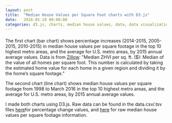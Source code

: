 ```yaml
---
layout: post
title:  "Median House Values per Square Foot charts with D3.js"
date:   2016-05-18 00:00:00
categories: d3.js, charts, median house values, data, data visualization
---
```

<style>

#example {
  font: 12px sans-serif;
  color: blue;
}

#example1 {
  font: 12px sans-serif;
  color: blue;
  margin-top: 20px;
}
.axis path,
.axis line {
  fill: none;
  stroke: #000;
  shape-rendering: crispEdges;
}

.bar {
  fill: #402824;
  font-weight: 900;
}
.xaxislabels {
  fill: #402824;
}
.x.axis path {
  display: none;
}
.x.axis {
    color: blue;
}

.line {
  fill: none;
  stroke: steelblue;
  stroke-width: 1.5px;
}
</style>
<body>
  <div id="example"></div>
 <div id="example1"></div> 
<script src="https://d3js.org/d3.v3.min.js" charset="utf-8"></script>
<script>
var margin = {top: 20, right: 150, bottom: 50, left: 40},
    width = 960 - margin.left - margin.right,
    height = 600 - margin.top - margin.bottom;
var negWidth = width * -1;
var posWidth = width * 0.5;
var x0 = d3.scale.ordinal()
    .rangeRoundBands([0, width], .1);
var x1 = d3.scale.ordinal();
var y = d3.scale.linear()
    .range([height, 0]);
var color = d3.scale.ordinal()
    .range(["#FFA08F",  "#5E83CC",   "#40B282"]);
var xAxis = d3.svg.axis()
    .scale(x0)
    .orient("bottom");
var yAxis = d3.svg.axis()
    .scale(y)
    .orient("left")
    .tickFormat(d3.format(".1s"));
var svg = d3.select("#example").append("svg")
    .attr("width", width + margin.left + margin.right)
    .attr("height", height + margin.top + margin.bottom)
  .append("g")
    .attr("transform", "translate(" + margin.left + "," + margin.top + ")");
d3.csv("/datamv.csv", function(error, data) {
  if (error) throw error;
  var ageNames = d3.keys(data[0]).filter(function(key) { return key !== "RegionName"; });
  data.forEach(function(d) {
    d.ages = ageNames.map(function(name) { return {name: name, value: +d[name]}; });
  });
  x0.domain(data.map(function(d) { return d.RegionName; }));
  x1.domain(ageNames).rangeRoundBands([0, x0.rangeBand()]);
  var d3Min =    d3.min(data, function (d) {
      return d3.min(d.ages, function (d) {
          return d.value;
      });
  });
  var  d3Max =  d3.max(data, function (d) {
          return d3.max(d.ages, function (d) {
              return d.value;
          });
      });
     y.domain([ d3Min,d3Max ]);
     var xAxisTransform =  height;
     if(d3Min < 0 && 0 < d3Max) {
         xAxisTransform = height * (d3Max / (d3Max -d3Min));
     }
     svg.append("g")
           .attr("class", "y axis")
           .attr("transform", "translate(0," + xAxisTransform + ")") // this line moves x-axis
           .call(xAxis)
           .selectAll("text")
           .attr("y", 0)
           .attr("x",5)
           .attr("transform", "rotate(80)")
           .attr("class", "xaxislabels")
           .style("text-anchor", "start");
     svg.append("g")
           .attr("class", "y axis")
           .call(yAxis)
           .append("text")
           .attr("transform", "rotate(-90)")
           .attr("y", 10)
           .attr("dy", ".71em")
           .style("text-anchor", "end")
           .text("Percent Change");
  var state = svg.selectAll(".state")
      .data(data)
    .enter().append("g")
      .attr("class", "state")
      .attr("transform", function(d) { return "translate(" + x0(d.RegionName) + ",0)"; });
      state.selectAll("rect")
            .data(function (d) {
                return d.ages;
            })
            .enter().append("rect")
            .attr("width", x1.rangeBand())
            .attr("x", function (d) {
                return x1(d.name);
            })
            .attr("y", function (d) {
                if(d.value < 0)
                    return y(0);
                return y(d.value);
            })
            .attr("height", function (d) {
                if(d.value < 0) {
                     return y(d.value+d3Max);
                }
                return height - y(d.value+d3Min);
            })
            .style("fill", function (d) {
                return color(d.name);
            });
      state.selectAll("text")
        .data(function(d) { return d.ages; })
      .enter().append("text")
       .attr("x", function(d) { return y(d.value); })
       .attr("y", function(d) { return -x1(d.name); })
        .attr("transform", "rotate(90)")
        .attr("text-anchor", "start")
        .attr("class","bar" )
        .text(function(d, i) { return d.value + "%"; });
  var legend = svg.selectAll(".legend")
      .data(ageNames.slice().reverse())
    .enter().append("g")
      .attr("class", "legend")
      .attr("transform", function(d, i) { return "translate(0," + i * 20 + ")"; });
  legend.append("rect")
      .attr("x", width - 18)
      .attr("width", 18)
      .attr("height", 18)
      .style("fill", color);
  legend.append("text")
      .attr("x", width - 24)
      .attr("y", 9)
      .attr("dy", ".35em")
      .style("text-anchor", "end")
      .text(function(d) { return d; });
});


var parseDate = d3.time.format("%Y").parse;

var x2 = d3.time.scale()
    .range([0, width]);

var y1 = d3.scale.linear()
    .range([height, 0]);

var color1 = d3.scale.category10();

var xAxis1 = d3.svg.axis()
    .scale(x2)
    .orient("bottom");

var yAxis1 = d3.svg.axis()
    .scale(y1)
    .orient("left");

var line = d3.svg.line()
    .interpolate("basis")
    .x(function(d) { return x2(d.date); })
    .y(function(d) { return y1(d.temperature); });

var svg1 = d3.select("#example1").append("svg")
    .attr("width", width + margin.left + margin.right)
    .attr("height", height + margin.top + margin.bottom)
  .append("g")
    .attr("transform", "translate(" + margin.left + "," + margin.top + ")");

 var focus = svg1.append("g")
      .attr("transform", "translate(-100,-100)")
      .attr("class", "focus");

  focus.append("circle")
      .attr("r", 3.5);

  focus.append("text")
      .attr("y", -10);


d3.tsv("/New folder/data1.tsv", function(error, data) {
  if (error) throw error;

  color1.domain(d3.keys(data[0]).filter(function(key) { return key !== "date"; }));

  data.forEach(function(d) {
    d.date = parseDate(d.date);
  });

  var cities = color1.domain().map(function(name) {
    return {
      name: name,
      values: data.map(function(d) {
        return {date: d.date, temperature: +d[name]};
      })
    };
  });

  x2.domain(d3.extent(data, function(d) { return d.date; }));

  y1.domain([
    d3.min(cities, function(c) { return d3.min(c.values, function(v) { return v.temperature; }); }),
    d3.max(cities, function(c) { return d3.max(c.values, function(v) { return v.temperature; }); })
  ]);

  svg1.append("g")
      .attr("class", "x axis")
      .attr("transform", "translate(0," + height + ")")
      .call(xAxis1);

  svg1.append("g")
      .attr("class", "y axis")
      .call(yAxis1)
    .append("text")
      .attr("transform", "rotate(-90)")
      .attr("y", 6)
      .attr("dy", ".71em")
      .style("text-anchor", "end")
      .text("Dollars per square foot");

  var city = svg1.selectAll(".city")
      .data(cities)
    .enter().append("g")
      .attr("class", "city");

  city.append("path")
      .attr("class", "line")
      .attr("d", function(d) { return line(d.values); })
      .style("stroke", function(d) { return color1(d.name);})
      .on("mouseover",function(d) {focus.select("text").text(d.temperature)});

  city.append("text")
      .datum(function(d) { return {name: d.name, value: d.values[d.values.length - 1]}; })
      .filter (function(d,i){ return i % 2 === 1 ? this: null;})
      .attr("transform", function(d) { return "translate(" + x2(d.value.date) + "," + y1(d.value.temperature ) + ")"; })
      .attr("x", 1)
      .attr("dy", ".35em")
      .text(function(d) { return d.name; });

        city.append("text")
      .datum(function(d) { return {name: d.name, value: d.values[d.values.length - 1]}; })
      .filter (function(d,i){ return i % 2 === 0 ? this: null;})
      .attr("transform", function(d) { return "translate(" + x2(d.value.date) + "," + y1(d.value.temperature) + ")"; })
      .attr("x", 30)
      .attr("dy", "-.35em")
      .text(function(d) { return d.name; });
});


</script>


<p>
The first chart (bar chart) shows percentage increases (2014-2015, 2005-2015, 2010-2015) in median house values per square footage in the top 10 highest metro areas, and the average for U.S. metro areas,  by 2015 annual average values. Data is from <a href="http://www.zillow.com/research/data/">Zillow</a>: "Median ZHVI per sq. ft. ($): Median of the value of all homes per square foot. This number is calculated by taking the estimated home value for each home in a given region and dividing it by the home’s square footage."
</p>
<p>
The second chart (line chart) shows median house values per square footage from 1998 to March 2016 in the top 10 highest metro areas, and the average for U.S. metro areas, by 2015 annual average values. 
</p>
<p>I made both charts using D3.js. Raw data can be found in the data.csv/.tsv files <a href="http://bl.ocks.org/nadinesk/81c88201e760ae35af66c1fd30b6e7f3">here</a>for percentage change values, and <a href="http://bl.ocks.org/nadinesk/a54be2ef5866243fdd9834e48f3402b2">here</a> for raw median house values per square footage information.</p>
